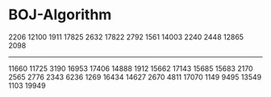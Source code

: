 # BOJ-Algorithm

2206 
12100 
1911
17825
2632
17822
2792
1561
14003
2240
2448
12865
2098

---

11660
11725
3190
16953
17406
14888
1912
15662
17143
15685
15683
2170
2565
2776
2343
6236
1269
16434
14627
2670
4811
17070
1149
9495
13549
1103
19949